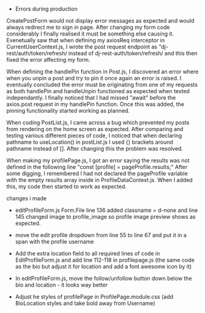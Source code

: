 - Errors during production 

CreatePostForm would not display error messages as expected and would always redirect me to sign in page.
After changing my form code considerably I finally realised it must be something else causing it. Evenetually saw that when defining my axiosReq interceptor in CurrentUserContext.js, I wrote the post request endpoint as "dj-rest/auth/token/refresh/ instead of dj-rest-auth/token/refresh/ and this then fixed the error affecting my form.

When defining the handlePin function in Post.js, I discovered an error where when you unpin a post and try to pin it once again an error is raised. I eventually concluded the error must be originating from one of my requests as both handlePin and handleUnpin functioned as expected when tested independantly. I finally noticed that I had missed "await" before the axios.post request in my handlePin function. Once this was added, the pinning functionality started working as planned.

When coding PostList.js, I came across a bug which prevented my posts from rendering on the home screen as expected. After comparing and testing various different pieces of code, I noticed that when declaring pathname to useLocation() in postList.js I used {} brackets around pathname instead of []. After changing this the problem was resolved.

When making my profilePage.js, I got an error saying the results was not defined in the following line 
"const [profile] = pageProfile.results;"
After some digging, I remembered I had not declared the pageProfile variable with the empty results array inside in ProfileDataContext.js. When I added this, my code then started to work as expected.


changes i made 

- editProfileForm.js Form.File line 136 added classname = d-none and line 145 changed image to profile_image so profile image preview shows as expected.

- move the edit profile dropdown from line 55 to line 67 and put it in a span with the profile username

- Add the extra location field to all required lines of code in EditProfileForm.js and add line 112-118 in profilepage.js (the same code as the bio but adjust it for location and add a font awesome icon by it)

- In editProfileForm.js, move the follow/unfollow button down below the bio and location - it looks way better

- Adjust he styles of profilePage in ProfilePage.module.css (add BioLocation styles and take bold away from Username)